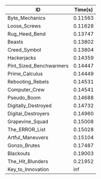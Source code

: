|ID|Time(s)|
|-|-|
|Byte_Mechanics|0.11563|
|Loose_Screws|0.11628|
|Rug_Heed_Bend|0.13747|
|Beasts|0.13802|
|Creed_Symbol|0.13804|
|Hackerjacks|0.14359|
|Pint_Sized_Benchwarmers|0.14447|
|Prime_Calculus|0.14449|
|Rebooting_Rebels|0.14531|
|Computer_Crew|0.14541|
|Pseudo_Boom|0.14688|
|Digitally_Destroyed|0.14732|
|Digital_Destroyers|0.14960|
|Grapevine_Squad|0.15008|
|The_ERROR_List|0.15028|
|Artful_Maneuvers|0.15104|
|Gonzo_Brutes|0.17487|
|Blackouts|0.19003|
|The_Hit_Blunders|0.21952|
|Key_to_Innovation|inf|
